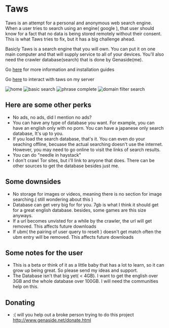 Taws
====

Taws is an attempt for a personal and anonymous web search engine. 
When a user tries to search using an engine( google ), 
that user should know for a fact that no data is being stored remotely without their consent. 
This is what Taws tries to fix, but it has a big challenge ahead.

Basicly Taws is a search engine that you will own.
You can put it on one main computer and that will supply 
service to all of your devices. You'll also need the 
crawler database(search) that is done by Genaside(me).

Go [here](https://github.com/genaside/taws/wiki) for more information and installation guides

Go [here](http://www.genaside.net:4132/) to interact with taws on my server

![home](http://www.genaside.net/taws/images/ex1.png)
![basic search](http://www.genaside.net/taws/images/ex2.png)
![phrase complete](http://www.genaside.net/taws/images/ex3.png)
![domain filter search](http://www.genaside.net/taws/images/ex4.png)


Here are some other perks
-------------------------
* No ads, no ads, did I mention no ads?
* You can have any type of database you want. 
  For example, you can have an english only with no porn.
  You can have a japanese only search database, It's up to you.
* If you load the search database, that's it. 
  You can even do your seaching offline, becuase 
  the actual searching doesn't use the internet.
  However, you may need to go online to visit the links of search results.
* You can do "needle in haystack"
* I don't crawl Tor sites, but i'll link to anyone that does. 
  There can be other sources to get the database besides just me.

Some downsides
--------------
* No storage for images or videos, meaning there is no section for 
  image searching.( still wondering about this )
* Database can get very big for for you. 7gb is what I think it 
  should get for a great english database. besides, some games are this size anyways.
* If a url becomes unvisted for a while by the crawler, the url will get removed. 
  This affects future downloads
* If ubm( the pairing of user query to reselt ) doesn't get match often
  the ubm entry will be removed. This affects future downloads

Some notes for the user
-----------------------
* This is a beta or think of it as a little baby that 
  has a lot to learn, so it can grow up being great. 
  So please send my ideas and support.
* The Database isn't that big yet( < 4GB). I want to get the 
  english over 3GB and the whole database over 100GB. 
  I will need the communities help on this.

Donating
--------
* :( will you help out a broke person trying to do this project
  http://www.genaside.net/donate.html
